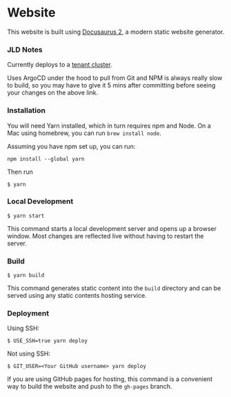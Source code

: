 # Website

This website is built using [Docusaurus 2](https://docusaurus.io/), a modern static website generator.

### JLD Notes

Currently deploys to a [tenant cluster](https://3439bd42-d622-41f7-8c82-85b142d2a30d.lb.civo.com/).

Uses ArgoCD under the hood to pull from Git and NPM is always really slow to build, so you may have to give it 5 mins after committing before seeing your changes on the above link.


### Installation

You will need Yarn installed, which in turn requires npm and Node. On a Mac using homebrew, you can run `brew install node`.

Assuming you have npm set up, you can run:

```console
npm install --global yarn
```

Then run

```console
$ yarn
```

### Local Development

```
$ yarn start
```

This command starts a local development server and opens up a browser window. Most changes are reflected live without having to restart the server.

### Build

```
$ yarn build
```

This command generates static content into the `build` directory and can be served using any static contents hosting service.

### Deployment

Using SSH:

```
$ USE_SSH=true yarn deploy
```

Not using SSH:

```
$ GIT_USER=<Your GitHub username> yarn deploy
```

If you are using GitHub pages for hosting, this command is a convenient way to build the website and push to the `gh-pages` branch.

